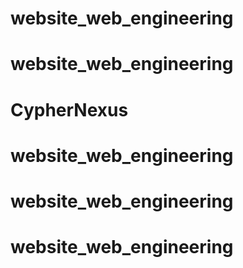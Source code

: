 # website_web_engineering
# website_web_engineering
# CypherNexus
# website_web_engineering
# website_web_engineering
# website_web_engineering
